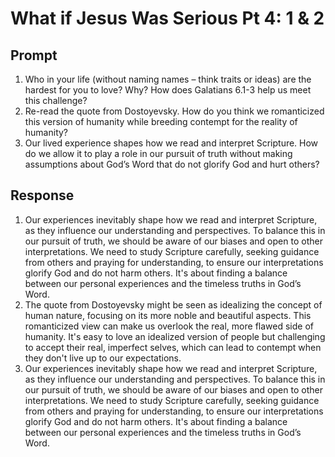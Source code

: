 # What if Jesus Was Serious Pt 4: 1 & 2

## Prompt

1. Who in your life (without naming names – think traits or ideas) are the hardest for you to love? Why? How does Galatians 6.1-3 help us meet this challenge?
2. Re-read the quote from Dostoyevsky. How do you think we romanticized this version of humanity while breeding contempt for the reality of humanity?
3. Our lived experience shapes how we read and interpret Scripture. How do we allow it to play a role in our pursuit of truth without making assumptions about God’s Word that do not glorify God and hurt others?  

## Response

1. Our experiences inevitably shape how we read and interpret Scripture, as they influence our understanding and perspectives. To balance this in our pursuit of truth, we should be aware of our biases and open to other interpretations. We need to study Scripture carefully, seeking guidance from others and praying for understanding, to ensure our interpretations glorify God and do not harm others. It's about finding a balance between our personal experiences and the timeless truths in God’s Word.
2. The quote from Dostoyevsky might be seen as idealizing the concept of human nature, focusing on its more noble and beautiful aspects. This romanticized view can make us overlook the real, more flawed side of humanity. It's easy to love an idealized version of people but challenging to accept their real, imperfect selves, which can lead to contempt when they don't live up to our expectations.
3. Our experiences inevitably shape how we read and interpret Scripture, as they influence our understanding and perspectives. To balance this in our pursuit of truth, we should be aware of our biases and open to other interpretations. We need to study Scripture carefully, seeking guidance from others and praying for understanding, to ensure our interpretations glorify God and do not harm others. It's about finding a balance between our personal experiences and the timeless truths in God’s Word.